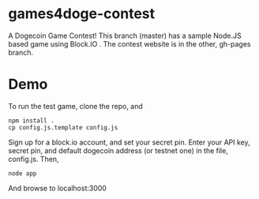 games4doge-contest
==================

A Dogecoin Game Contest! This branch (master) has a sample Node.JS based game using Block.IO . The contest website is in the other, gh-pages branch.

Demo
====

To run the test game, clone the repo, and

```
npm install .
cp config.js.template config.js
```

Sign up for a block.io account, and set your secret pin. Enter your API key, secret pin, and default dogecoin address (or testnet one) in the file, config.js. Then,

```
node app
```

And browse to localhost:3000

